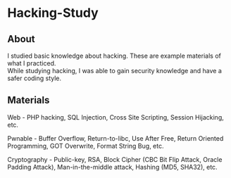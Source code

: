 # Hacking-Study

## About

I studied basic knowledge about hacking. These are example materials of what I practiced. \
While studying hacking, I was able to gain security knowledge and have a safer coding style.

## Materials

Web - PHP hacking, SQL Injection, Cross Site Scripting, Session Hijacking, etc.

Pwnable - Buffer Overflow, Return-to-libc, Use After Free, Return Oriented Programming, GOT Overwrite, Format String Bug, etc.

Cryptography - Public-key, RSA, Block Cipher (CBC Bit Flip Attack, Oracle Padding Attack), Man-in-the-middle attack, Hashing (MD5, SHA32), etc.
